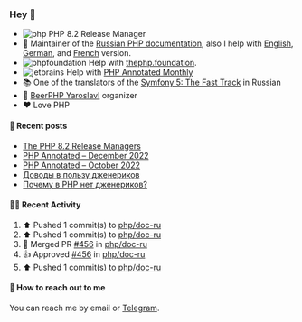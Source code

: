 ### Hey 👋

- ![php](https://user-images.githubusercontent.com/4685504/174548850-037dfd35-3b33-4154-9c50-95efd45ba66a.png) PHP 8.2 Release Manager
- 📖 Maintainer of the [Russian PHP documentation](https://github.com/php/doc-ru), also I help with [English](https://github.com/php/doc-en), [German](https://github.com/php/doc-de), and [French](https://github.com/php/doc-fr) version.
- ![phpfoundation](https://user-images.githubusercontent.com/4685504/174548733-72f62c18-f57e-47a6-8201-cb3d87e06b98.png) Help with [thephp.foundation](https://github.com/ThePHPF/thephp.foundation).
- ![jetbrains](https://user-images.githubusercontent.com/4685504/174548471-693a0e41-4db3-4251-a452-71518bfc5359.png) Help with [PHP Annotated Monthly](https://blog.jetbrains.com/phpstorm/tag/php-annotated-monthly/)
- 📚 One of the translators of
  the [Symfony 5: The Fast Track](https://symfony.com/doc/current/the-fast-track/ru/index.html)
  in Russian
- 🍻 [BeerPHP Yaroslavl](https://github.com/beerphp/yaroslavl) organizer
- ❤️ Love PHP

#### 📜 Recent posts

<!-- BLOG-POST-LIST:START -->
- [The PHP 8.2 Release Managers](https://24daysindecember.net/2022/12/07/the-php-8-2-release-managers/)
- [PHP Annotated – December 2022](https://blog.jetbrains.com/phpstorm/2022/12/php-annotated-december-2022/)
- [PHP Annotated – October 2022](https://blog.jetbrains.com/phpstorm/2022/11/php-annotated-october-2022/)
- [Доводы в пользу дженериков](https://sergeypanteleev.com/ru/post/the-case-for-generics)
- [Почему в PHP нет дженериков?](https://sergeypanteleev.com/ru/post/generics-why-we-cant-have-them)
<!-- BLOG-POST-LIST:END -->

#### 👨‍💻 Recent Activity

<!--RECENT_ACTIVITY:start-->
1. ⬆️ Pushed 1 commit(s) to [php/doc-ru](https://github.com/php/doc-ru)
2. ⬆️ Pushed 1 commit(s) to [php/doc-ru](https://github.com/php/doc-ru)
3. 🎉 Merged PR [#456](https://github.com/php/doc-ru/pull/456) in [php/doc-ru](https://github.com/php/doc-ru)
4. 👍 Approved [#456](https://github.com/php/doc-ru/pull/456#pullrequestreview-1239660485) in [php/doc-ru](https://github.com/php/doc-ru)
5. ⬆️ Pushed 1 commit(s) to [php/doc-ru](https://github.com/php/doc-ru)
<!--RECENT_ACTIVITY:end-->

#### 💌 How to reach out to me

You can reach me by email or [Telegram](https://t.me/saundefined).

